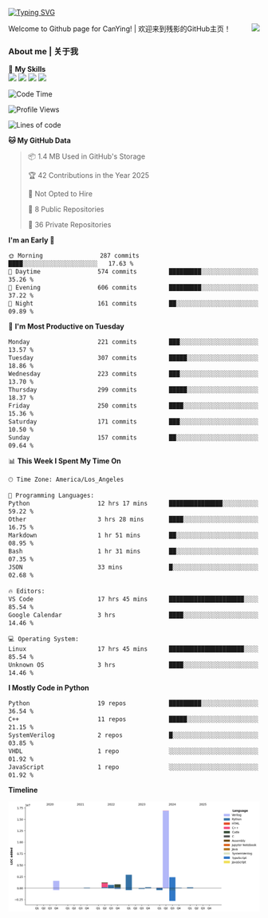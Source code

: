[![Typing SVG](https://readme-typing-svg.herokuapp.com?size=25&duration=3500&color=00FFFF&vCenter=true&width=250&height=40&lines=Hi+Welcome+%F0%9F%91%8B%F0%9F%8F%BB;I'm+CanYing|残影)](https://git.io/typing-svg)

<a href="#">
  <img align="right" src="https://github-readme-stats.vercel.app/api?username=CanYing0913&count_private=true&rank_icon=github&show_icons=true&bg_color=15,f2f7fd,E0EAFC&" />
</a>

Welcome to Github page for CanYing! | 欢迎来到残影的GitHub主页！

### About me | 关于我

🌟 **My Skills**  
![](https://img.shields.io/badge/-C-A8B9CC?style=flat-square&logo=C&logoColor=fff)
![](https://img.shields.io/badge/-C++-00599C?style=flat-square&logo=Cpp&logoColor=fff)
![](https://img.shields.io/badge/-Python-3776AB?style=flat-square&logo=Python&logoColor=fff)
![](https://img.shields.io/badge/-Linux-000000?style=flat-square&logo=Linux&logoColor=fff)

<!--START_SECTION:waka-->
![Code Time](http://img.shields.io/badge/Code%20Time-1%2C431%20hrs%2031%20mins-blue)

![Profile Views](http://img.shields.io/badge/Profile%20Views-0-blue)

![Lines of code](https://img.shields.io/badge/From%20Hello%20World%20I%27ve%20Written-26.9%20million%20lines%20of%20code-blue)

**🐱 My GitHub Data** 

> 📦 1.4 MB Used in GitHub's Storage 
 > 
> 🏆 42 Contributions in the Year 2025
 > 
> 🚫 Not Opted to Hire
 > 
> 📜 8 Public Repositories 
 > 
> 🔑 36 Private Repositories 
 > 
**I'm an Early 🐤** 

```text
🌞 Morning                287 commits         ████░░░░░░░░░░░░░░░░░░░░░   17.63 % 
🌆 Daytime                574 commits         █████████░░░░░░░░░░░░░░░░   35.26 % 
🌃 Evening                606 commits         █████████░░░░░░░░░░░░░░░░   37.22 % 
🌙 Night                  161 commits         ██░░░░░░░░░░░░░░░░░░░░░░░   09.89 % 
```
📅 **I'm Most Productive on Tuesday** 

```text
Monday                   221 commits         ███░░░░░░░░░░░░░░░░░░░░░░   13.57 % 
Tuesday                  307 commits         █████░░░░░░░░░░░░░░░░░░░░   18.86 % 
Wednesday                223 commits         ███░░░░░░░░░░░░░░░░░░░░░░   13.70 % 
Thursday                 299 commits         █████░░░░░░░░░░░░░░░░░░░░   18.37 % 
Friday                   250 commits         ████░░░░░░░░░░░░░░░░░░░░░   15.36 % 
Saturday                 171 commits         ███░░░░░░░░░░░░░░░░░░░░░░   10.50 % 
Sunday                   157 commits         ██░░░░░░░░░░░░░░░░░░░░░░░   09.64 % 
```


📊 **This Week I Spent My Time On** 

```text
🕑︎ Time Zone: America/Los_Angeles

💬 Programming Languages: 
Python                   12 hrs 17 mins      ███████████████░░░░░░░░░░   59.22 % 
Other                    3 hrs 28 mins       ████░░░░░░░░░░░░░░░░░░░░░   16.75 % 
Markdown                 1 hr 51 mins        ██░░░░░░░░░░░░░░░░░░░░░░░   08.95 % 
Bash                     1 hr 31 mins        ██░░░░░░░░░░░░░░░░░░░░░░░   07.35 % 
JSON                     33 mins             █░░░░░░░░░░░░░░░░░░░░░░░░   02.68 % 

🔥 Editors: 
VS Code                  17 hrs 45 mins      █████████████████████░░░░   85.54 % 
Google Calendar          3 hrs               ████░░░░░░░░░░░░░░░░░░░░░   14.46 % 

💻 Operating System: 
Linux                    17 hrs 45 mins      █████████████████████░░░░   85.54 % 
Unknown OS               3 hrs               ████░░░░░░░░░░░░░░░░░░░░░   14.46 % 
```

**I Mostly Code in Python** 

```text
Python                   19 repos            █████████░░░░░░░░░░░░░░░░   36.54 % 
C++                      11 repos            █████░░░░░░░░░░░░░░░░░░░░   21.15 % 
SystemVerilog            2 repos             █░░░░░░░░░░░░░░░░░░░░░░░░   03.85 % 
VHDL                     1 repo              ░░░░░░░░░░░░░░░░░░░░░░░░░   01.92 % 
JavaScript               1 repo              ░░░░░░░░░░░░░░░░░░░░░░░░░   01.92 % 
```



**Timeline**

![Lines of Code chart](https://raw.githubusercontent.com/CanYing0913/CanYing0913/master/assets/bar_graph.png)


<!--END_SECTION:waka-->
